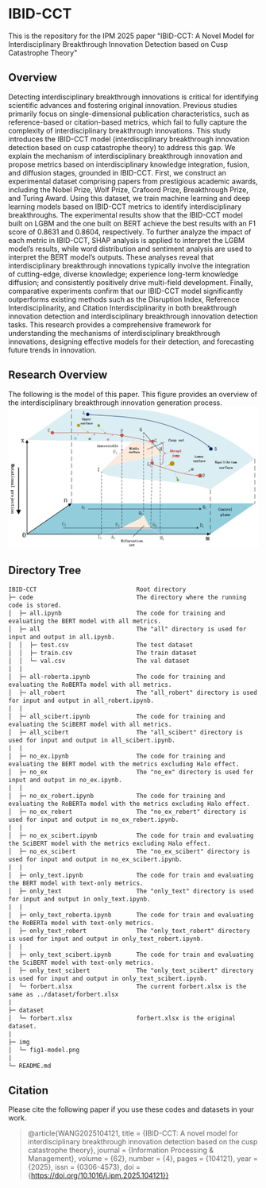 # IBID-CCT
This is the repository for the IPM 2025 paper "IBID-CCT: A Novel Model for Interdisciplinary Breakthrough Innovation Detection based on Cusp Catastrophe Theory"
## Overview
Detecting interdisciplinary breakthrough innovations is critical for identifying scientific advances and fostering original innovation. Previous studies primarily focus on single-dimensional publication characteristics, such as reference-based or citation-based metrics, which fail to fully capture the complexity of interdisciplinary breakthrough innovations. This study introduces the IBID-CCT model (interdisciplinary breakthrough innovation detection based on cusp catastrophe theory) to address this gap. We explain the mechanism of interdisciplinary breakthrough innovation and propose metrics based on interdisciplinary knowledge integration, fusion, and diffusion stages, grounded in IBID-CCT. First, we construct an experimental dataset comprising papers from prestigious academic awards, including the Nobel Prize, Wolf Prize, Crafoord Prize, Breakthrough Prize, and Turing Award. Using this dataset, we train machine learning and deep learning models based on IBID-CCT metrics to identify interdisciplinary breakthroughs. The experimental results show that the IBID-CCT model built on LGBM and the one built on BERT achieve the best results with an F1 score of 0.8631 and 0.8604, respectively. To further analyze the impact of each metric in IBID-CCT, SHAP analysis is applied to interpret the LGBM model’s results, while word distribution and sentiment analysis are used to interpret the BERT model’s outputs. These analyses reveal that interdisciplinary breakthrough innovations typically involve the integration of cutting-edge, diverse knowledge; experience long-term knowledge diffusion; and consistently positively drive multi-field development. Finally, comparative experiments confirm that our IBID-CCT model significantly outperforms existing methods such as the Disruption Index, Reference Interdisciplinarity, and Citation Interdisciplinarity in both breakthrough innovation detection and interdisciplinary breakthrough innovation detection tasks. This research provides a comprehensive framework for understanding the mechanisms of interdisciplinary breakthrough innovations, designing effective models for their detection, and forecasting future trends in innovation.

## Research Overview
The following is the model of this paper. This figure provides an overview of the interdisciplinary breakthrough innovation generation process.
![fig1-model](img/fig1-model.png)

## Directory Tree
```
IBID-CCT                            Root directory
├─ code                             The directory where the running code is stored.
│  ├─ all.ipynb                     The code for training and evaluating the BERT model with all metrics.
│  ├─ all                           The "all" directory is used for input and output in all.ipynb.
│  │  ├─ test.csv                   The test dataset
│  │  ├─ train.csv                  The train dataset
│  │  └─ val.csv                    The val dataset
|  |
│  ├─ all-roberta.ipynb             The code for training and evaluating the RoBERTa model with all metrics.
│  ├─ all_robert                    The "all_robert" directory is used for input and output in all_robert.ipynb.
|  |
│  ├─ all_scibert.ipynb             The code for training and evaluating the SciBERT model with all metrics.
│  ├─ all_scibert                   The "all_scibert" directory is used for input and output in all_scibert.ipynb.
|  |
│  ├─ no_ex.ipynb                   The code for training and evaluating the BERT model with the metrics excluding Halo effect.
│  ├─ no_ex                         The "no_ex" directory is used for input and output in no_ex.ipynb.
|  |
│  ├─ no_ex_robert.ipynb            The code for training and evaluating the RoBERTa model with the metrics excluding Halo effect.
│  ├─ no_ex_rebert                  The "no_ex_rebert" directory is used for input and output in no_ex_rebert.ipynb.
|  |
│  ├─ no_ex_scibert.ipynb           The code for train and evaluating the SciBERT model with the metrics excluding Halo effect.
│  ├─ no_ex_scibert                 The "no_ex_scibert" directory is used for input and output in no_ex_scibert.ipynb.
|  |
│  ├─ only_text.ipynb               The code for train and evaluating the BERT model with text-only metrics.
│  ├─ only_text                     The "only_text" directory is used for input and output in only_text.ipynb.
|  |
│  ├─ only_text_roberta.ipynb       The code for train and evaluating the RoBERTa model with text-only metrics.
│  ├─ only_text_robert              The "only_text_robert" directory is used for input and output in only_text_robert.ipynb.
|  |
│  ├─ only_text_scibert.ipynb       The code for train and evaluating the SciBERT model with text-only metrics.
│  ├─ only_text_scibert             The "only_text_scibert" directory is used for input and output in only_text_scibert.ipynb.
│  └─ forbert.xlsx                  The current forbert.xlsx is the same as ../dataset/forbert.xlsx
|
├─ dataset
│  └─ forbert.xlsx                  forbert.xlsx is the original dataset.
|
├─ img
│  └─ fig1-model.png
|
└─ README.md

```

## Citation
Please cite the following paper if you use these codes and datasets in your work.
> @article{WANG2025104121,
          title = {IBID-CCT: A novel model for interdisciplinary breakthrough innovation detection based on the cusp catastrophe theory},
          journal = {Information Processing & Management},
          volume = {62},
          number = {4},
          pages = {104121},
          year = {2025},
          issn = {0306-4573},
          doi = {https://doi.org/10.1016/j.ipm.2025.104121}}
